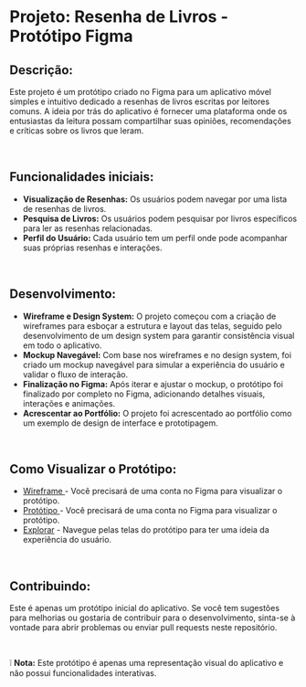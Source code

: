 <h1>Projeto: Resenha de Livros - Protótipo Figma</h1>

<div>
  <h2>Descrição:</h2>
  <p>    
  Este projeto é um protótipo criado no Figma para um aplicativo móvel simples e intuitivo dedicado a resenhas de livros escritas por leitores comuns. A ideia por trás do aplicativo é fornecer uma plataforma onde os entusiastas da leitura possam compartilhar suas opiniões, recomendações e críticas sobre os livros que leram.
  </p>
  
  <br>
  <h2>Funcionalidades iniciais:</h2>
  <ul>
    <li>
      <b>Visualização de Resenhas:</b> Os usuários podem navegar por uma lista de resenhas de livros.
    </li>
    <li>
      <b>Pesquisa de Livros:</b> Os usuários podem pesquisar por livros específicos para ler as resenhas relacionadas.   
    </li>
    <li>
      <b>Perfil do Usuário:</b> Cada usuário tem um perfil onde pode acompanhar suas próprias resenhas e interações.    
    </li>
  </ul>

  <br>
  <h2>Desenvolvimento:</h2>
  <ul>
    <li>
      <b>Wireframe e Design System:</b> O projeto começou com a criação de wireframes para esboçar a estrutura e layout das telas, seguido pelo desenvolvimento de um design system para garantir       consistência visual em todo o aplicativo.
    </li>
    <li>
      <b>Mockup Navegável:</b> Com base nos wireframes e no design system, foi criado um mockup navegável para simular a experiência do usuário e validar o fluxo de interação.
    </li>
    <li>
      <b>Finalização no Figma:</b> Após iterar e ajustar o mockup, o protótipo foi finalizado por completo no Figma, adicionando detalhes visuais, interações e animações.
    </li>
    <li>
      <b>Acrescentar ao Portfólio:</b> O projeto foi acrescentado ao portfólio como um exemplo de design de interface e prototipagem.
    </li>  
  </ul>

  <br>
  <h2>Como Visualizar o Protótipo:</h2>
  <ul>
    <li>
      <a href="https://www.figma.com/file/RN7ETeTwDVd7rb3dr6sDat/Aula-01?type=design&node-id=0-1&mode=design&t=pMUByNPxw9fNVrxY-0" target="_blank"> Wireframe <a>
        - Você precisará de uma conta no Figma para visualizar o protótipo.
    </li>
    <li>
      <a href="https://www.figma.com/file/RN7ETeTwDVd7rb3dr6sDat/Aula-01?type=design&node-id=28-12&mode=design&t=hLrdwRwmz1AFFMnJ-0" target="_blank"> Protótipo </a>
      - Você precisará de uma conta no Figma para visualizar o protótipo.
    </li>
    <li>
      <a href="https://www.figma.com/proto/RN7ETeTwDVd7rb3dr6sDat/Aula-01?type=design&node-id=28-135&t=cuqlDLxdVGRpiUro-1&scaling=scale-down&page-id=28%3A12" target="_blank">Explorar</a> 
      - Navegue pelas telas do protótipo para ter uma ideia da experiência do usuário.
    </li>
  </ul>

  <br>
  <h2>Contribuindo:</h2>
  <p>
    Este é apenas um protótipo inicial do aplicativo. Se você tem sugestões para melhorias ou gostaria de contribuir para o desenvolvimento, sinta-se à vontade para abrir problemas ou         enviar pull requests neste repositório.
  </p>
  
  <br>
  <p>
    ❕ <b>Nota:</b> Este protótipo é apenas uma representação visual do aplicativo e não possui funcionalidades interativas.
  </p>
</div>
